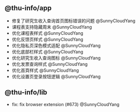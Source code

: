 ## @thu-info/app
- 修复了研究生收入查询首页图标错误的问题 @SunnyCloudYang
- 课程表支持隐藏周末 @SunnyCloudYang
- 优化课程表样式 @SunnyCloudYang
- 优化反馈页样式 @SunnyCloudYang
- 优化隐私页深色模式适配 @SunnyCloudYang
- 优化底部栏样式 @SunnyCloudYang
- 优化研究生收入查询图标 @SunnyCloudYang
- 优化发票查询样式 @SunnyCloudYang
- 优化首頁样式 @SunnyCloudYang
- 优化设置页登录按钮逻辑 @SunnyCloudYang

## @thu-info/lib
- fix: fix browser extension (#673) @SunnyCloudYang
